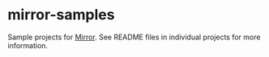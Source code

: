 mirror-samples
==============

Sample projects for [Mirror](http://jimulabs.com). See README files in individual projects for more information.
